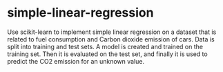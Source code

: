 # simple-linear-regression
Use scikit-learn to implement simple linear regression on a dataset that is related to fuel consumption and Carbon dioxide emission of cars. Data is split into training and test sets. A model is created and trained on the training set. Then it is evaluated on the test set, and finally it is used to predict the CO2 emission for an unknown value.